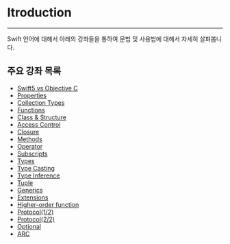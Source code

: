 # Itroduction
----------------------- 

Swift 언어에 대해서 아래의 강좌들을 통하여 문법 및 사용법에 대해서 자세히 살펴봅니다.


주요 강좌 목록
-----------------------  

* [Swift5 vs Objective C](https://github.com/billnjoyce/Lectures/blob/master/docs/swift/Swift5%20vs%20Objective%20C.pdf)
* [Properties](https://github.com/billnjoyce/Lectures/blob/master/docs/swift/Properties.pdf)
* [Collection Types](https://github.com/billnjoyce/Lectures/blob/master/docs/swift/Collection%20Types.pdf)
* [Functions](https://github.com/billnjoyce/Lectures/blob/master/docs/swift/Functions.pdf)
* [Class & Structure](https://github.com/billnjoyce/Lectures/blob/master/docs/swift/Class%20%26%20Structure.pdf)
* [Access Control](https://github.com/billnjoyce/Lectures/blob/master/docs/swift/Access%20Control.pdf)
* [Closure](https://github.com/billnjoyce/Lectures/blob/master/docs/swift/Closure.pdf)
* [Methods](https://github.com/billnjoyce/Lectures/blob/master/docs/swift/Methods.pdf)
* [Operator](https://github.com/billnjoyce/Lectures/blob/master/docs/swift/Operator.pdf)
* [Subscripts](https://github.com/billnjoyce/Lectures/blob/master/docs/swift/Subscripts.pdf)
* [Types](https://github.com/billnjoyce/Lectures/blob/master/docs/swift/Types.pdf)
* [Type Casting](https://github.com/billnjoyce/Lectures/blob/master/docs/swift/Type%20Casting.pdf)
* [Type Inference](https://github.com/billnjoyce/Lectures/blob/master/docs/swift/Type%20Inference.pdf)
* [Tuple](https://github.com/billnjoyce/Lectures/blob/master/docs/swift/Tuple.pdf)
* [Generics](https://github.com/billnjoyce/Lectures/blob/master/docs/swift/Generics.pdf)
* [Extensions](https://github.com/billnjoyce/Lectures/blob/master/docs/swift/Extensions.pdf)
* [Higher-order function](https://github.com/billnjoyce/Lectures/blob/master/docs/swift/Higher-order%20function.pdf)
* [Protocol(1/2)](https://github.com/billnjoyce/Lectures/blob/master/docs/swift/Protocol%20(1:2).pdf)
* [Protocol(2/2)](https://github.com/billnjoyce/Lectures/blob/master/docs/swift/Protocol%20(2:2).pdf)
* [Optional](https://github.com/billnjoyce/Lectures/blob/master/docs/swift/Optional.pdf)
* [ARC](https://github.com/billnjoyce/Lectures/blob/master/docs/swift/ARC.pdf)
